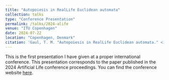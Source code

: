 ```yaml
---
title: "Autopoiesis in RealLife Euclidean automata"
collection: talks
type: "Conference Presentation"
permalink: /talks/2024-alife
venue: "ITU Copenhagen"
date: 2024-07-22
location: "Copenhagen, Denmark"
citation: 'Gaul, T. M. "Autopoiesis in RealLife Euclidean automata." <i>2024 Artificial Life Conference</i>. Copenhagen, Denmark, 2024.'
---
```


This is the first presentation I have given at a proper international conference. This presentation corresponds to the paper published in the 2024 Artificial Life conference proceedings. You can find the conference website [here](https://2024.alife.org).
